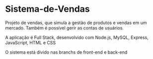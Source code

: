 # Sistema-de-Vendas
Projeto de vendas, que simula a gestão de produtos e vendas em um mercado. Também é possível gerir as contas de usuários.

A aplicação é Full Stack, desenvolvido com Node.js, MySQL, Express, JavaScript, HTML e CSS

O sistema está divido nas branchs de front-end e back-end
